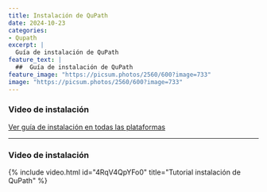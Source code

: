 ```yaml
---
title: Instalación de QuPath
date: 2024-10-23
categories:
- Qupath
excerpt: |
  Guía de instalación de QuPath
feature_text: |
  ##  Guía de instalación de QuPath  
feature_image: "https://picsum.photos/2560/600?image=733"
image: "https://picsum.photos/2560/600?image=733"
---
```


### Video de instalación  

[Ver guía de instalación en todas las plataformas](https://qupath.readthedocs.io/en/stable/docs/intro/installation.html)

---

### Video de instalación

{% include video.html id="4RqV4QpYFo0" title="Tutorial instalación de QuPath" %}
